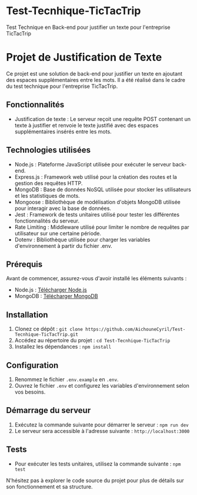 # Test-Tecnhique-TicTacTrip
Test Technique en Back-end pour justifier un texte pour l'entreprise TicTacTrip
# Projet de Justification de Texte

Ce projet est une solution de back-end pour justifier un texte en ajoutant des espaces supplémentaires entre les mots. Il a été réalisé dans le cadre du test technique pour l'entreprise TicTacTrip.

## Fonctionnalités

- Justification de texte : Le serveur reçoit une requête POST contenant un texte à justifier et renvoie le texte justifié avec des espaces supplémentaires insérés entre les mots.

## Technologies utilisées

- Node.js : Plateforme JavaScript utilisée pour exécuter le serveur back-end.
- Express.js : Framework web utilisé pour la création des routes et la gestion des requêtes HTTP.
- MongoDB : Base de données NoSQL utilisée pour stocker les utilisateurs et les statistiques de mots.
- Mongoose : Bibliothèque de modélisation d'objets MongoDB utilisée pour interagir avec la base de données.
- Jest : Framework de tests unitaires utilisé pour tester les différentes fonctionnalités du serveur.
- Rate Limiting : Middleware utilisé pour limiter le nombre de requêtes par utilisateur sur une certaine période.
- Dotenv : Bibliothèque utilisée pour charger les variables d'environnement à partir du fichier .env.

## Prérequis

Avant de commencer, assurez-vous d'avoir installé les éléments suivants :

- Node.js : [Télécharger Node.js](https://nodejs.org)
- MongoDB : [Télécharger MongoDB](https://www.mongodb.com)

## Installation

1. Clonez ce dépôt : `git clone https://github.com/AichouneCyril/Test-Tecnhique-TicTacTrip.git`
2. Accédez au répertoire du projet : `cd Test-Tecnhique-TicTacTrip`
3. Installez les dépendances : `npm install`

## Configuration

1. Renommez le fichier `.env.example` en `.env`.
2. Ouvrez le fichier `.env` et configurez les variables d'environnement selon vos besoins.

## Démarrage du serveur

1. Exécutez la commande suivante pour démarrer le serveur : `npm run dev`
2. Le serveur sera accessible à l'adresse suivante : `http://localhost:3000`


## Tests

- Pour exécuter les tests unitaires, utilisez la commande suivante : `npm test`

N'hésitez pas à explorer le code source du projet pour plus de détails sur son fonctionnement et sa structure.

